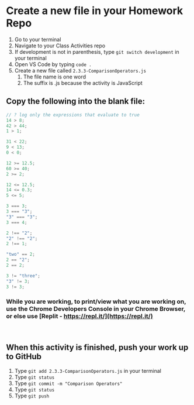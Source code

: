 # Create a new file in your Homework Repo

1. Go to your terminal
2. Navigate to your Class Activities repo
3. If development is not in parenthesis, type `git switch development` in your terminal
4. Open VS Code by typing `code .`
5. Create a new file called `2.3.3-ComparisonOperators.js`
    1. The file name is one word
    2. The suffix is .js because the activity is JavaScript

## Copy the following into the blank file:

```javascript
// ? log only the expressions that evaluate to true
14 > 8;
42 > 44;
1 > 1;

31 < 22;
9 < 13;
0 < 0;

12 >= 12.5;
60 >= 40;
2 >= 2;

12 <= 12.5;
14 <= 0.3;
5 <= 5;

3 === 3;
3 === "3";
"3" === "3";
3 === 4;

2 !== "2";
"2" !== "2";
2 !== 1;

"two" == 2;
2 == "2";
2 == 2;

3 != "three";
"3" != 3;
3 != 3;
```

### While you are working, to print/view what you are working on, use the Chrome Developers Console in your Chrome Browser, or else use [Replit - https://repl.it/](https://repl.it/)

<br>

## When this activity is finished, push your work up to GitHub

1. Type `git add 2.3.3-ComparisonOperators.js` in your terminal
2. Type `git status`
3. Type `git commit -m "Comparison Operators"`
4. Type `git status`
5. Type `git push`
